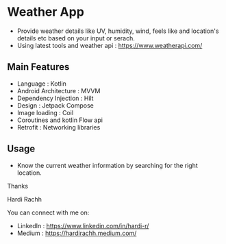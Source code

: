 # Weather App
- Provide weather details like UV, humidity, wind, feels like and location's details etc based on your input or serach.
- Using latest tools and weather api : https://www.weatherapi.com/

## Main Features 
- Language : Kotlin
- Android Architecture : MVVM
- Dependency Injection : Hilt
- Design : Jetpack Compose
- Image loading : Coil
- Coroutines and kotlin Flow api
- Retrofit : Networking libraries

## Usage
- Know the current weather information by searching for the right location.

Thanks

Hardi Rachh

You can connect with me on:

- LinkedIn : https://www.linkedin.com/in/hardi-r/
- Medium : https://hardirachh.medium.com/

  
